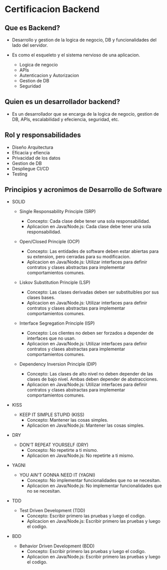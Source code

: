 # Certificacion Backend
## Que es Backend?
- Desarrollo y gestion de la logica de negocio, DB y funcionalidades del lado del servidor.
- Es como el esqueleto y el sistema nervioso de una aplicacion.
    
    - Logica de negocio
    - APIs
    - Autenticacion y Autorizacion
    - Gestion de DB
    - Seguridad

## Quien es un desarrollador backend?
- Es un desarrollador que se encarga de la logica de negocio, gestion de DB, APIs, escalabilidad y efeciencia, seguridad, etc.

## Rol y responsabilidades
- Diseño Arquitectura
- Eficacia y efiencia
- Privacidad de los datos
- Gestion de DB
- Despliegue CI/CD
- Testing

## Principios y acronimos de Desarrollo de Software
- SOLID 
    - Single Responsability Principle (SRP)
        - Concepto: Cada clase debe tener una sola responsabilidad.
        - Aplicacion en Java/Node.js: Cada clase debe tener una sola responsabilidad.

    - Open/Closed Principle (OCP)
        - Concepto: Las entidades de software deben estar abiertas para su extension, pero cerradas para su modificacion.
        - Aplicacion en Java/Node.js: Utilizar interfaces para definir contratos y clases abstractas para implementar comportamientos comunes.

    - Liskov Substitution Principle (LSP)
        - Concepto: Las clases derivadas deben ser substituibles por sus clases bases.
        - Aplicacion en Java/Node.js: Utilizar interfaces para definir contratos y clases abstractas para implementar comportamientos comunes.

    - Interface Segregation Principle (ISP)
        - Concepto: Los clientes no deben ser forzados a depender de interfaces que no usan.
        - Aplicacion en Java/Node.js: Utilizar interfaces para definir contratos y clases abstractas para implementar comportamientos comunes.

    - Dependency Inversion Principle (DIP)
        - Concepto: Las clases de alto nivel no deben depender de las clases de bajo nivel. Ambas deben depender de abstracciones.
        - Aplicacion en Java/Node.js: Utilizar interfaces para definir contratos y clases abstractas para implementar comportamientos comunes.

- KISS
    - KEEP IT SIMPLE STUPID (KISS) 
        - Concepto: Mantener las cosas simples.
        - Aplicacion en Java/Node.js: Mantener las cosas simples.
    
- DRY
    - DON'T REPEAT YOURSELF (DRY)
        - Concepto: No repetirte a ti mismo.
        - Aplicacion en Java/Node.js: No repetirte a ti mismo.

- YAGNI
    - YOU AIN'T GONNA NEED IT (YAGNI)
        - Concepto: No implementar funcionalidades que no se necesitan.
        - Aplicacion en Java/Node.js: No implementar funcionalidades que no se necesitan.

- TDD
    - Test Driven Development (TDD)
        - Concepto: Escribir primero las pruebas y luego el codigo.
        - Aplicacion en Java/Node.js: Escribir primero las pruebas y luego el codigo.

- BDD
    - Behavior Driven Development (BDD)
        - Concepto: Escribir primero las pruebas y luego el codigo.
        - Aplicacion en Java/Node.js: Escribir primero las pruebas y luego el codigo.